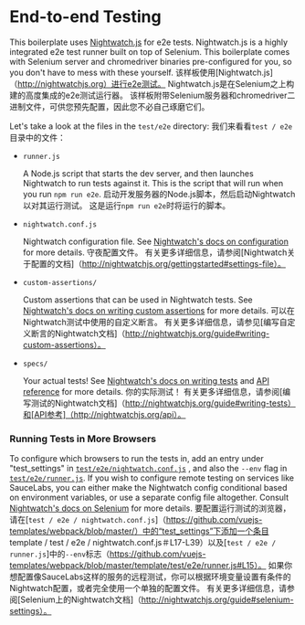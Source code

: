 # End-to-end Testing

This boilerplate uses [Nightwatch.js](http://nightwatchjs.org) for e2e tests. Nightwatch.js is a highly integrated e2e test runner built on top of Selenium. This boilerplate comes with Selenium server and chromedriver binaries pre-configured for you, so you don't have to mess with these yourself.
该样板使用[Nightwatch.js]（http://nightwatchjs.org）进行e2e测试。 Nightwatch.js是在Selenium之上构建的高度集成的e2e测试运行器。 该样板附带Selenium服务器和chromedriver二进制文件，可供您预先配置，因此您不必自己琢磨它们。

Let's take a look at the files in the `test/e2e` directory:
我们来看看`test / e2e`目录中的文件：

- `runner.js`

  A Node.js script that starts the dev server, and then launches Nightwatch to run tests against it. This is the script that will run when you run `npm run e2e`.
  启动开发服务器的Node.js脚本，然后启动Nightwatch以对其运行测试。 这是运行`npm run e2e`时将运行的脚本。

- `nightwatch.conf.js`

  Nightwatch configuration file. See [Nightwatch's docs on configuration](http://nightwatchjs.org/gettingstarted#settings-file) for more details.
  守夜配置文件。 有关更多详细信息，请参阅[Nightwatch关于配置的文档]（http://nightwatchjs.org/gettingstarted#settings-file）。

- `custom-assertions/`

  Custom assertions that can be used in Nightwatch tests. See [Nightwatch's docs on writing custom assertions](http://nightwatchjs.org/guide#writing-custom-assertions) for more details.
  可以在Nightwatch测试中使用的自定义断言。 有关更多详细信息，请参见[编写自定义断言的Nightwatch文档]（http://nightwatchjs.org/guide#writing-custom-assertions）。

- `specs/`

  Your actual tests! See [Nightwatch's docs on writing tests](http://nightwatchjs.org/guide#writing-tests) and [API reference](http://nightwatchjs.org/api) for more details.
  你的实际测试！ 有关更多详细信息，请参阅[编写测试的Nightwatch文档]（http://nightwatchjs.org/guide#writing-tests）和[API参考]（http://nightwatchjs.org/api）。

### Running Tests in More Browsers

To configure which browsers to run the tests in, add an entry under "test_settings" in [`test/e2e/nightwatch.conf.js`](https://github.com/vuejs-templates/webpack/blob/master/template/test/e2e/nightwatch.conf.js#L17-L39) , and also the `--env` flag in [`test/e2e/runner.js`](https://github.com/vuejs-templates/webpack/blob/master/template/test/e2e/runner.js#L15). If you wish to configure remote testing on services like SauceLabs, you can either make the Nightwatch config conditional based on environment variables, or use a separate config file altogether. Consult [Nightwatch's docs on Selenium](http://nightwatchjs.org/guide#selenium-settings) for more details.
要配置运行测试的浏览器，请在[`test / e2e / nightwatch.conf.js`]（https://github.com/vuejs-templates/webpack/blob/master/）中的“test_settings”下添加一个条目 template / test / e2e / nightwatch.conf.js＃L17-L39）以及[`test / e2e / runner.js`]中的`--env`标志（https://github.com/vuejs-templates/webpack/blob/master/template/test/e2e/runner.js#L15）。 如果你想配置像SauceLabs这样的服务的远程测试，你可以根据环境变量设置有条件的Nightwatch配置，或者完全使用一个单独的配置文件。 有关更多详细信息，请参阅[Selenium上的Nightwatch文档]（http://nightwatchjs.org/guide#selenium-settings）。
